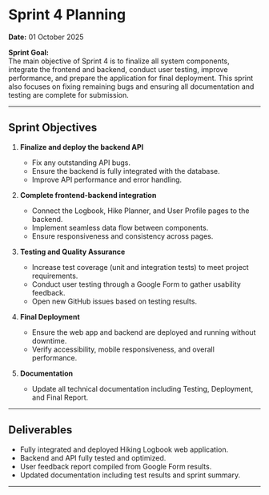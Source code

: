 # Sprint 4 Planning

**Date:** 01 October 2025

**Sprint Goal:**  
The main objective of Sprint 4 is to finalize all system components, integrate the frontend and backend, conduct user testing, improve performance, and prepare the application for final deployment. This sprint also focuses on fixing remaining bugs and ensuring all documentation and testing are complete for submission.

---

## Sprint Objectives

1. **Finalize and deploy the backend API**
   - Fix any outstanding API bugs.
   - Ensure the backend is fully integrated with the database.
   - Improve API performance and error handling.

2. **Complete frontend-backend integration**
   - Connect the Logbook, Hike Planner, and User Profile pages to the backend.
   - Implement seamless data flow between components.
   - Ensure responsiveness and consistency across pages.

3. **Testing and Quality Assurance**
   - Increase test coverage (unit and integration tests) to meet project requirements.
   - Conduct user testing through a Google Form to gather usability feedback.
   - Open new GitHub issues based on testing results.

4. **Final Deployment**
   - Ensure the web app and backend are deployed and running without downtime.
   - Verify accessibility, mobile responsiveness, and overall performance.

5. **Documentation**
   - Update all technical documentation including Testing, Deployment, and Final Report.

---

## Deliverables

- Fully integrated and deployed Hiking Logbook web application.  
- Backend and API fully tested and optimized.  
- User feedback report compiled from Google Form results.  
- Updated documentation including test results and sprint summary.  
 

---
